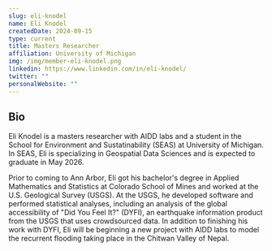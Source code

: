 ```yaml
---
slug: eli-knodel
name: Eli Knodel
createdDate: 2024-09-15
type: current
title: Masters Researcher
affiliation: University of Michigan
img: /img/member-eli-knodel.png
linkedin: https://www.linkedin.com/in/eli-knodel/
twitter: ""
personalWebsite: ""
---
```


## Bio

Eli Knodel is a masters researcher with AIDD labs and a student in the School for Environment and Sustatinability (SEAS) at University of Michigan. 
In SEAS, Eli is specializing in Geospatial Data Sciences and is expected to graduate in May 2026. 

Prior to coming to Ann Arbor, Eli got his bachelor's degree in Applied Mathematics and Statistics at Colorado School of Mines and worked at the U.S. Geological Survey (USGS).
At the USGS, he developed software and performed statistical analyses, including an analysis of the global accessibility of "Did You Feel It?" (DYFI), an earthquake information product from the USGS that uses crowdsourced data.
In addition to finishing his work with DYFI, Eli will be beginning a new project with AIDD labs to model the recurrent flooding taking place in the Chitwan Valley of Nepal.